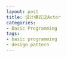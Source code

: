 ```yaml
---
layout: post
title: 设计模式之Actor
categories:
- Basic Programming
tags:
- basic programming
- design pattern
---
```


